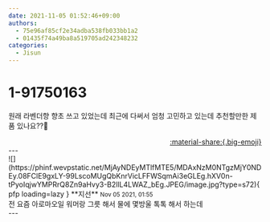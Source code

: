 ```yaml
---
date: 2021-11-05 01:52:46+09:00
authors:
  - 75e96af85cf2e34adba538fb033bb1a2
  - 01435f74a49ba8a519705ad242348232
categories:
  - Jisun
---
```


# 1-91750163

<div class="post-container" markdown="1">
<div class="content-container md-sidebar__scrollwrap" markdown="1">

원래 라벤더향 향초 쓰고 있었는데 최근에 다써서 엄청 고민하고 있는데 추천할만한 제품 있나요??🥺

</div>
</div>

<div style="text-align: right;" markdown="1">
<a href="https://weverse.io/fromis9/fanpost/1-91750163" style="text-align: right;">:material-share:{.big-emoji}</a>
</div>
---

<div class="comments-container md-sidebar__scrollwrap" markdown="1">
<div class="comment" markdown="1">
<div class='id-container' markdown="1">
![](https://phinf.wevpstatic.net/MjAyNDEyMTlfMTE5/MDAxNzM0NTgzMjY0NDEy.08FClE9gxLY-99LscoMUgQbKnrVicLFFWSqmAi3eGLEg.hXV0n-tPyoIqjwYMPRrQ8Zn9aHvy3-B2llL4LWAZ_bEg.JPEG/image.jpg?type=s72){ pfp loading=lazy }
**<span class="artist">지선</span>** <small>Nov 05 2021, 01:55</small><br>
</div>
<div class='comment-body' markdown="1">
전 요즘 아로마오일 워머랑 그릇 해서 물에 몇방울 톡톡 해서 하는데
</div>
</div>
</div>
---
